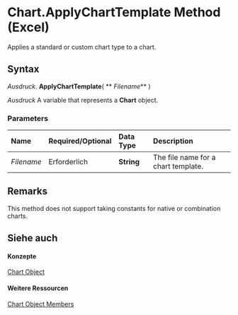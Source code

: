 
# Chart.ApplyChartTemplate Method (Excel)

Applies a standard or custom chart type to a chart.


## Syntax

 _Ausdruck_. **ApplyChartTemplate**( ** _Filename_** )

 _Ausdruck_ A variable that represents a **Chart** object.


### Parameters



|**Name**|**Required/Optional**|**Data Type**|**Description**|
|:-----|:-----|:-----|:-----|
| _Filename_|Erforderlich|**String**|The file name for a chart template.|

## Remarks

This method does not support taking constants for native or combination charts.


## Siehe auch


#### Konzepte


[Chart Object](179c32ce-49bd-6f36-ea12-89fb5443f3ea.md)
#### Weitere Ressourcen


[Chart Object Members](http://msdn.microsoft.com/library/a3f8ac44-02d6-6f3f-b5e0-23f4bd5d6baf%28Office.15%29.aspx)